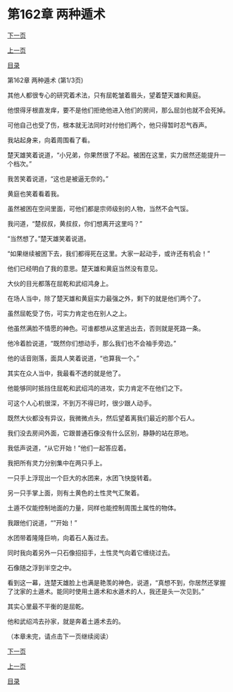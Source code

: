 <h1>第162章   两种遁术</h1>
            <div><p><a href="./0484_%E7%AC%AC162%E7%AB%A0_%E4%B8%A4%E7%A7%8D%E9%81%81%E6%9C%AF.md">下一页</a></p><p><a href="./0482_%E7%AC%AC161%E7%AB%A0_%E8%B5%B0%E6%8A%95%E6%97%A0%E8%B7%AF.md">上一页</a></p><p><a href="../">目录</a></p></div>
            <div><p>第162章   两种遁术 (第1/3页)</p><p>其他人都很专心的研究着术法，只有屈乾皱着眉头，望着楚天雄和黄庭。</p><p>他恨得牙根直发痒，要不是他们拒绝他进入他们的房间，那么屈剑也就不会死掉。</p><p>可他自己也受了伤，根本就无法同时对付他们两个，他只得暂时忍气吞声。</p><p>我站起身来，向着周围看了看。</p><p>楚天雄笑着说道，“小兄弟，你果然很了不起。被困在这里，实力居然还能提升一个档次。”</p><p>我苦笑着说道，“这也是被逼无奈的。”</p><p>黄庭也笑着看着我。</p><p>虽然被困在空间里面，可他们都是宗师级别的人物，当然不会气馁。</p><p>我问道，“楚叔叔，黄叔叔，你们想离开这里吗？”</p><p>“当然想了。”楚天雄笑着说道。</p><p>“如果继续被困下去，我们都得死在这里。大家一起动手，或许还有机会！”</p><p>他们已经明白了我的意思。楚天雄和黄庭当然没有意见。</p><p>大伙的目光都落在屈乾和武绍鸿身上。</p><p>在场人当中，除了楚天雄和黄庭实力最强之外，剩下的就是他们两个了。</p><p>虽然屈乾受了伤，可实力肯定也在别人之上。</p><p>他虽然满脸不情愿的神色。可谁都想从这里逃出去，否则就是死路一条。</p><p>他冷着脸说道，“既然你们想动手，那么我们也不会袖手旁边。”</p><p>他的话音刚落，面具人笑着说道，“也算我一个。”</p><p>其实在众人当中，我最看不透的就是他了。</p><p>他能够同时抵挡住屈乾和武绍鸿的进攻，实力肯定不在他们之下。</p><p>可这个人心机很深，不到万不得已时，很少跟人动手。</p><p>既然大伙都没有异议，我微微点头，然后望着离我们最近的那个石人。</p><p>我们没去房间外面，它跟普通石像没有什么区别，静静的站在原地。</p><p>我低声说道，“从它开始！”他们一起答应着。</p><p>我把所有灵力分别集中在两只手上。</p><p>一只手上浮现出一个巨大的水团来，水团飞快旋转着。</p><p>另一只手掌上面，则有土黄色的土性灵气汇聚着。</p><p>土遁不仅能控制地面的力量，同样也能控制周围土属性的物体。</p><p>我跟他们说道，“”开始！”</p><p>水团带着隆隆巨响，向着石人轰过去。</p><p>同时我向着另外一只石像招招手，土性灵气向着它缠绕过去。</p><p>石像随之浮到半空之中。</p><p>看到这一幕，连楚天雄脸上也满是艳羡的神色，说道，“真想不到，你居然还掌握了沈家的土遁术。能同时使用土遁术和水遁术的人，我还是头一次见到。”</p><p>其实心里最不平衡的是屈乾。</p><p>他和武绍鸿去孙家，就是奔着土遁术去的。</p><p>（本章未完，请点击下一页继续阅读）</p></div>
            <div><p><a href="./0484_%E7%AC%AC162%E7%AB%A0_%E4%B8%A4%E7%A7%8D%E9%81%81%E6%9C%AF.md">下一页</a></p><p><a href="./0482_%E7%AC%AC161%E7%AB%A0_%E8%B5%B0%E6%8A%95%E6%97%A0%E8%B7%AF.md">上一页</a></p><p><a href="../">目录</a></p></div>